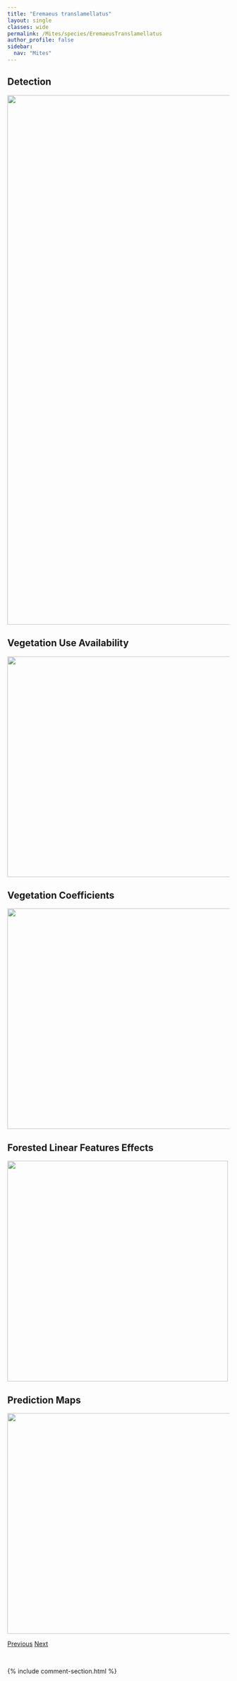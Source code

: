 ```yaml
---
title: "Eremaeus translamellatus"
layout: single
classes: wide
permalink: /Mites/species/EremaeusTranslamellatus
author_profile: false
sidebar:
  nav: "Mites"
---
```


<h2>Detection</h2>

<a href="https://drive.google.com/uc?export=view&id=1RCZvkai_hRL3AoVQR_3GodlFNrmraNag">
<img src="https://drive.google.com/uc?export=view&id=1RCZvkai_hRL3AoVQR_3GodlFNrmraNag" height = "1200" width = "800">
</a>


<h2>Vegetation Use Availability</h2>

<a href="https://drive.google.com/uc?export=view&id=160UZTauZRO7GSv6bE8_gbBRiE1v6FGLN">
<img src="https://drive.google.com/uc?export=view&id=160UZTauZRO7GSv6bE8_gbBRiE1v6FGLN" height = "500" width = "1000">
</a>


<h2>Vegetation Coefficients</h2>

<a href="https://drive.google.com/uc?export=view&id=11zkirLQmu9ZlmHb3tmIphs_7MjGdwO9a">
<img src="https://drive.google.com/uc?export=view&id=11zkirLQmu9ZlmHb3tmIphs_7MjGdwO9a" height = "500" width = "1000">
</a>


<h2>Forested Linear Features Effects</h2>

<a href="https://drive.google.com/uc?export=view&id=1GjdF-znw1VuJCSYEescd2dCcdwH2R2_l">
<img src="https://drive.google.com/uc?export=view&id=1GjdF-znw1VuJCSYEescd2dCcdwH2R2_l" height = "500" width = "500">
</a>


<h2>Prediction Maps</h2>

<a href="https://drive.google.com/uc?export=view&id=1wCytz8YoWYwBfmLiMG356NSB6oh5YVAG">
<img src="https://drive.google.com/uc?export=view&id=1wCytz8YoWYwBfmLiMG356NSB6oh5YVAG" height = "500" width = "1000">
</a>


<a href="/DevelopmentWebsite/Mites/species/EremaeusSp1LML" class="pagination--pager" title="Eremaeus sp. 1 LML">Previous</a> <a href="/DevelopmentWebsite/Mites/species/EremaeusWalteri" class="pagination--pager" title="Eremaeus walteri">Next</a>

<p>&nbsp;</p>

{% include comment-section.html %}
